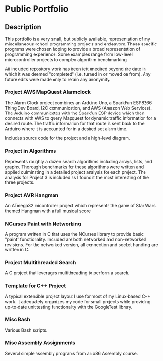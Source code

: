# Public Portfolio

## Description
This portfolio is a very small, but publicly available, representation of my miscellaneous school programming projects and endeavors.  These specific programs were chosen hoping to provide a broad representation of programming experience.  Some examples range from low-level microcontroller projects to complex algorithm benchmarking.

All included repository work has been left unedited beyond the date in which it was deemed "completed" (i.e. turned in or moved on from).  Any future edits were made only to retain any anonymity.

### Project AWS MapQuest Alarmclock
The Alarm Clock project combines an Arduino Uno, a SparkFun ESP8266 Thing Dev Board, I2C communication, and AWS (Amazon Web Services).  The Arduino communicates with the Sparkfun ESP device which then connects with AWS to query Mapquest for dynamic traffic information for a desired route.  The traffic information for that route is sent back to the Arduino where it is accounted for in a desired set alarm time.

Includes source code for the project and a high-level diagram.

### Project in Algorithms
Represents roughly a dozen search algorithms including arrays, lists, and graphs.  Thorough benchmarks for these algorithms were written and applied culminating in a detailed project analysis for each project.  The analysis for Project 3 is included as I found it the most interesting of the three projects.

### Project AVR Hangman
An ATmega32 micontroller project which represents the game of Star Wars themed Hangman with a full musical score.

### NCurses Paint with Networking
A program written in C that uses the NCurses library to provide basic "paint" functionality.  Included are both networked and non-networked revisions.  For the networked version, all connection and socket handling are written in C.

### Project Multithreaded Search
A C project that leverages multithreading to perform a search.

### Template for C++ Project
A typical extensible project layout I use for most of my Linux-based C++ work.  It adequately organizes my code for small projects while providing up-to-date unit testing functionality with the GoogleTest library.

### Misc Bash
Various Bash scripts.

### Misc Assembly Assignments
Several simple assembly programs from an x86 Assembly course.
